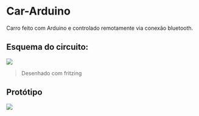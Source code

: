 # Car-Arduino
Carro feito com Arduino e controlado remotamente via conexão bluetooth.

<h2>Esquema do circuito:</h2>
<img src="https://user-images.githubusercontent.com/53026536/69104603-a0813700-0a47-11ea-872c-e168ea25c4dc.jpg">

>Desenhado com fritzing

<h2>Protótipo</h2>
<img src="https://user-images.githubusercontent.com/53026536/69104716-079eeb80-0a48-11ea-996e-fabb0710e93d.png">
